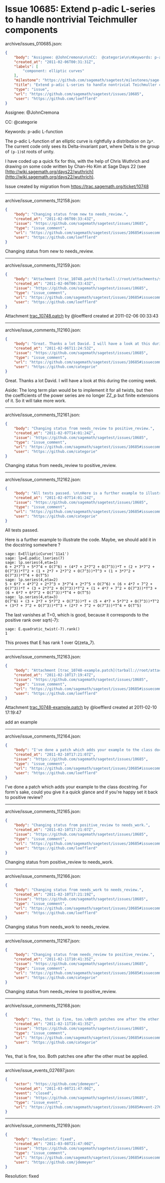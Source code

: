 # Issue 10685: Extend p-adic L-series to handle nontrivial Teichmuller components

archive/issues_010685.json:
```json
{
    "body": "Assignee: @JohnCremona\n\nCC:  @categorie\n\nKeywords: p-adic L-function\n\nThe p-adic L-function of an elliptic curve is rightfully a distribution on `Zp*`. The current code only sees its Delta-invariant part, where Delta is the group of `(p-1)`st roots of unity.\n\nI have coded up a quick fix for this, with the help of Chris Wuthrich and drawing on some code written by Chan-Ho Kim at Sage Days 22 (see [http://wiki.sagemath.org/days22/wuthrich](http://wiki.sagemath.org/days22/wuthrich).\n\nIssue created by migration from https://trac.sagemath.org/ticket/10748\n\n",
    "created_at": "2011-02-06T00:31:31Z",
    "labels": [
        "component: elliptic curves"
    ],
    "milestone": "https://github.com/sagemath/sagetest/milestones/sage-4.7",
    "title": "Extend p-adic L-series to handle nontrivial Teichmuller components",
    "type": "issue",
    "url": "https://github.com/sagemath/sagetest/issues/10685",
    "user": "https://github.com/loefflerd"
}
```
Assignee: @JohnCremona

CC:  @categorie

Keywords: p-adic L-function

The p-adic L-function of an elliptic curve is rightfully a distribution on `Zp*`. The current code only sees its Delta-invariant part, where Delta is the group of `(p-1)`st roots of unity.

I have coded up a quick fix for this, with the help of Chris Wuthrich and drawing on some code written by Chan-Ho Kim at Sage Days 22 (see [http://wiki.sagemath.org/days22/wuthrich](http://wiki.sagemath.org/days22/wuthrich).

Issue created by migration from https://trac.sagemath.org/ticket/10748





---

archive/issue_comments_112158.json:
```json
{
    "body": "Changing status from new to needs_review.",
    "created_at": "2011-02-06T00:33:43Z",
    "issue": "https://github.com/sagemath/sagetest/issues/10685",
    "type": "issue_comment",
    "url": "https://github.com/sagemath/sagetest/issues/10685#issuecomment-112158",
    "user": "https://github.com/loefflerd"
}
```

Changing status from new to needs_review.



---

archive/issue_comments_112159.json:
```json
{
    "body": "Attachment [trac_10748.patch](tarball://root/attachments/some-uuid/ticket10748/trac_10748.patch) by @loefflerd created at 2011-02-06 00:33:43",
    "created_at": "2011-02-06T00:33:43Z",
    "issue": "https://github.com/sagemath/sagetest/issues/10685",
    "type": "issue_comment",
    "url": "https://github.com/sagemath/sagetest/issues/10685#issuecomment-112159",
    "user": "https://github.com/loefflerd"
}
```

Attachment [trac_10748.patch](tarball://root/attachments/some-uuid/ticket10748/trac_10748.patch) by @loefflerd created at 2011-02-06 00:33:43



---

archive/issue_comments_112160.json:
```json
{
    "body": "Great. Thanks a lot David. I will have a look at this during the coming week.\n\nAside: The long term plan would be to implement it for all twists, but then the coefficients of the power series are no longer ZZ_p but finite extensions of it. So it will take more work.",
    "created_at": "2011-02-06T11:24:53Z",
    "issue": "https://github.com/sagemath/sagetest/issues/10685",
    "type": "issue_comment",
    "url": "https://github.com/sagemath/sagetest/issues/10685#issuecomment-112160",
    "user": "https://github.com/categorie"
}
```

Great. Thanks a lot David. I will have a look at this during the coming week.

Aside: The long term plan would be to implement it for all twists, but then the coefficients of the power series are no longer ZZ_p but finite extensions of it. So it will take more work.



---

archive/issue_comments_112161.json:
```json
{
    "body": "Changing status from needs_review to positive_review.",
    "created_at": "2011-02-07T14:01:24Z",
    "issue": "https://github.com/sagemath/sagetest/issues/10685",
    "type": "issue_comment",
    "url": "https://github.com/sagemath/sagetest/issues/10685#issuecomment-112161",
    "user": "https://github.com/categorie"
}
```

Changing status from needs_review to positive_review.



---

archive/issue_comments_112162.json:
```json
{
    "body": "All tests passed. \n\nHere is a further example to illustrate the code. Maybe, we should add it in the docstring somewhere ?\n\n\n```\nsage: E=EllipticCurve('11a1')\nsage: lp=E.padic_lseries(7)\nsage: lp.series(4,eta=1)\n6 + 2*7^3 + 5*7^4 + O(7^6) + (4*7 + 2*7^2 + O(7^3))*T + (2 + 3*7^2 + O(7^3))*T^2 + (1 + 2*7 + 2*7^2 + O(7^3))*T^3 + (1 + 3*7^2 + O(7^3))*T^4 + O(T^5)\nsage: lp.series(4,eta=2)\n5 + 6*7 + 4*7^2 + 2*7^3 + 3*7^4 + 2*7^5 + O(7^6) + (6 + 4*7 + 7^2 + O(7^3))*T + (3 + 2*7^2 + O(7^3))*T^2 + (1 + 4*7 + 7^2 + O(7^3))*T^3 + (6 + 6*7 + 6*7^2 + O(7^3))*T^4 + O(T^5)\nsage: lp.series(4,eta=3)\nO(7^6) + (3 + 2*7 + 5*7^2 + O(7^3))*T + (5 + 4*7 + 5*7^2 + O(7^3))*T^2 + (3*7 + 7^2 + O(7^3))*T^3 + (2*7 + 7^2 + O(7^3))*T^4 + O(T^5)\n```\n\n\nThe last vanishes at T=0, which is good, because it corresponds to the positive rank over sqrt(-7):\n\n```\nsage: E.quadratic_twist(-7).rank()\n1\n```\n\n\nThis proves that E has rank 1 over Q(zeta_7).",
    "created_at": "2011-02-07T14:01:24Z",
    "issue": "https://github.com/sagemath/sagetest/issues/10685",
    "type": "issue_comment",
    "url": "https://github.com/sagemath/sagetest/issues/10685#issuecomment-112162",
    "user": "https://github.com/categorie"
}
```

All tests passed. 

Here is a further example to illustrate the code. Maybe, we should add it in the docstring somewhere ?


```
sage: E=EllipticCurve('11a1')
sage: lp=E.padic_lseries(7)
sage: lp.series(4,eta=1)
6 + 2*7^3 + 5*7^4 + O(7^6) + (4*7 + 2*7^2 + O(7^3))*T + (2 + 3*7^2 + O(7^3))*T^2 + (1 + 2*7 + 2*7^2 + O(7^3))*T^3 + (1 + 3*7^2 + O(7^3))*T^4 + O(T^5)
sage: lp.series(4,eta=2)
5 + 6*7 + 4*7^2 + 2*7^3 + 3*7^4 + 2*7^5 + O(7^6) + (6 + 4*7 + 7^2 + O(7^3))*T + (3 + 2*7^2 + O(7^3))*T^2 + (1 + 4*7 + 7^2 + O(7^3))*T^3 + (6 + 6*7 + 6*7^2 + O(7^3))*T^4 + O(T^5)
sage: lp.series(4,eta=3)
O(7^6) + (3 + 2*7 + 5*7^2 + O(7^3))*T + (5 + 4*7 + 5*7^2 + O(7^3))*T^2 + (3*7 + 7^2 + O(7^3))*T^3 + (2*7 + 7^2 + O(7^3))*T^4 + O(T^5)
```


The last vanishes at T=0, which is good, because it corresponds to the positive rank over sqrt(-7):

```
sage: E.quadratic_twist(-7).rank()
1
```


This proves that E has rank 1 over Q(zeta_7).



---

archive/issue_comments_112163.json:
```json
{
    "body": "Attachment [trac_10748-example.patch](tarball://root/attachments/some-uuid/ticket10748/trac_10748-example.patch) by @loefflerd created at 2011-02-10 17:19:47\n\nadd an example",
    "created_at": "2011-02-10T17:19:47Z",
    "issue": "https://github.com/sagemath/sagetest/issues/10685",
    "type": "issue_comment",
    "url": "https://github.com/sagemath/sagetest/issues/10685#issuecomment-112163",
    "user": "https://github.com/loefflerd"
}
```

Attachment [trac_10748-example.patch](tarball://root/attachments/some-uuid/ticket10748/trac_10748-example.patch) by @loefflerd created at 2011-02-10 17:19:47

add an example



---

archive/issue_comments_112164.json:
```json
{
    "body": "I've done a patch which adds your example to the class docstring. For form's sake, could you give it a quick glance and if you're happy set it back to positive review?",
    "created_at": "2011-02-10T17:21:07Z",
    "issue": "https://github.com/sagemath/sagetest/issues/10685",
    "type": "issue_comment",
    "url": "https://github.com/sagemath/sagetest/issues/10685#issuecomment-112164",
    "user": "https://github.com/loefflerd"
}
```

I've done a patch which adds your example to the class docstring. For form's sake, could you give it a quick glance and if you're happy set it back to positive review?



---

archive/issue_comments_112165.json:
```json
{
    "body": "Changing status from positive_review to needs_work.",
    "created_at": "2011-02-10T17:21:07Z",
    "issue": "https://github.com/sagemath/sagetest/issues/10685",
    "type": "issue_comment",
    "url": "https://github.com/sagemath/sagetest/issues/10685#issuecomment-112165",
    "user": "https://github.com/loefflerd"
}
```

Changing status from positive_review to needs_work.



---

archive/issue_comments_112166.json:
```json
{
    "body": "Changing status from needs_work to needs_review.",
    "created_at": "2011-02-10T17:21:19Z",
    "issue": "https://github.com/sagemath/sagetest/issues/10685",
    "type": "issue_comment",
    "url": "https://github.com/sagemath/sagetest/issues/10685#issuecomment-112166",
    "user": "https://github.com/loefflerd"
}
```

Changing status from needs_work to needs_review.



---

archive/issue_comments_112167.json:
```json
{
    "body": "Changing status from needs_review to positive_review.",
    "created_at": "2011-02-11T10:41:35Z",
    "issue": "https://github.com/sagemath/sagetest/issues/10685",
    "type": "issue_comment",
    "url": "https://github.com/sagemath/sagetest/issues/10685#issuecomment-112167",
    "user": "https://github.com/categorie"
}
```

Changing status from needs_review to positive_review.



---

archive/issue_comments_112168.json:
```json
{
    "body": "Yes, that is fine, too.\nBoth patches one after the other must be applied.",
    "created_at": "2011-02-11T10:41:35Z",
    "issue": "https://github.com/sagemath/sagetest/issues/10685",
    "type": "issue_comment",
    "url": "https://github.com/sagemath/sagetest/issues/10685#issuecomment-112168",
    "user": "https://github.com/categorie"
}
```

Yes, that is fine, too.
Both patches one after the other must be applied.



---

archive/issue_events_027697.json:
```json
{
    "actor": "https://github.com/jdemeyer",
    "created_at": "2011-03-08T21:47:00Z",
    "event": "closed",
    "issue": "https://github.com/sagemath/sagetest/issues/10685",
    "type": "issue_event",
    "url": "https://github.com/sagemath/sagetest/issues/10685#event-27697"
}
```



---

archive/issue_comments_112169.json:
```json
{
    "body": "Resolution: fixed",
    "created_at": "2011-03-08T21:47:00Z",
    "issue": "https://github.com/sagemath/sagetest/issues/10685",
    "type": "issue_comment",
    "url": "https://github.com/sagemath/sagetest/issues/10685#issuecomment-112169",
    "user": "https://github.com/jdemeyer"
}
```

Resolution: fixed
